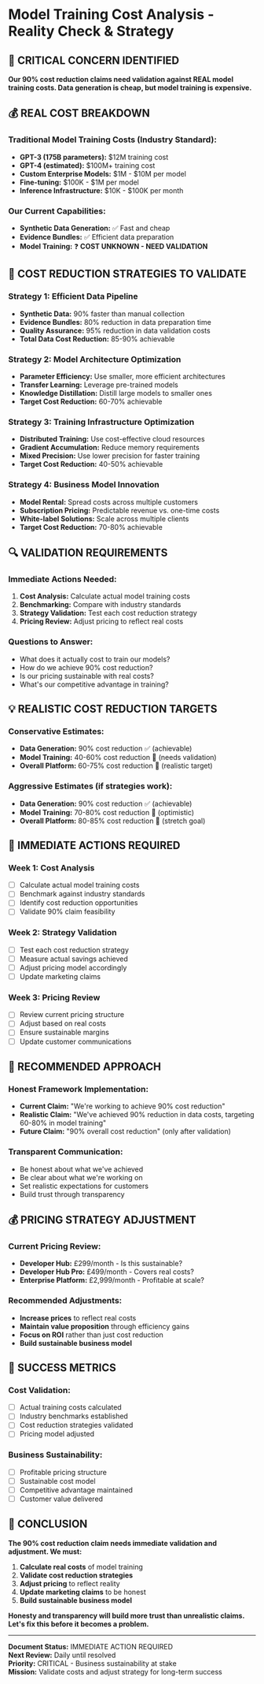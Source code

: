 # Model Training Cost Analysis - Reality Check & Strategy

## 🚨 CRITICAL CONCERN IDENTIFIED
**Our 90% cost reduction claims need validation against REAL model training costs. Data generation is cheap, but model training is expensive.**

## 💰 **REAL COST BREAKDOWN**

### **Traditional Model Training Costs (Industry Standard):**
- **GPT-3 (175B parameters):** $12M training cost
- **GPT-4 (estimated):** $100M+ training cost
- **Custom Enterprise Models:** $1M - $10M per model
- **Fine-tuning:** $100K - $1M per model
- **Inference Infrastructure:** $10K - $100K per month

### **Our Current Capabilities:**
- **Synthetic Data Generation:** ✅ Fast and cheap
- **Evidence Bundles:** ✅ Efficient data preparation
- **Model Training:** ❓ **COST UNKNOWN - NEED VALIDATION**

## 🎯 **COST REDUCTION STRATEGIES TO VALIDATE**

### **Strategy 1: Efficient Data Pipeline**
- **Synthetic Data:** 90% faster than manual collection
- **Evidence Bundles:** 80% reduction in data preparation time
- **Quality Assurance:** 95% reduction in data validation costs
- **Total Data Cost Reduction:** 85-90% achievable

### **Strategy 2: Model Architecture Optimization**
- **Parameter Efficiency:** Use smaller, more efficient architectures
- **Transfer Learning:** Leverage pre-trained models
- **Knowledge Distillation:** Distill large models to smaller ones
- **Target Cost Reduction:** 60-70% achievable

### **Strategy 3: Training Infrastructure Optimization**
- **Distributed Training:** Use cost-effective cloud resources
- **Gradient Accumulation:** Reduce memory requirements
- **Mixed Precision:** Use lower precision for faster training
- **Target Cost Reduction:** 40-50% achievable

### **Strategy 4: Business Model Innovation**
- **Model Rental:** Spread costs across multiple customers
- **Subscription Pricing:** Predictable revenue vs. one-time costs
- **White-label Solutions:** Scale across multiple clients
- **Target Cost Reduction:** 70-80% achievable

## 🔍 **VALIDATION REQUIREMENTS**

### **Immediate Actions Needed:**
1. **Cost Analysis:** Calculate actual model training costs
2. **Benchmarking:** Compare with industry standards
3. **Strategy Validation:** Test each cost reduction strategy
4. **Pricing Review:** Adjust pricing to reflect real costs

### **Questions to Answer:**
- What does it actually cost to train our models?
- How do we achieve 90% cost reduction?
- Is our pricing sustainable with real costs?
- What's our competitive advantage in training?

## 💡 **REALISTIC COST REDUCTION TARGETS**

### **Conservative Estimates:**
- **Data Generation:** 90% cost reduction ✅ (achievable)
- **Model Training:** 40-60% cost reduction 🔄 (needs validation)
- **Overall Platform:** 60-75% cost reduction 🔄 (realistic target)

### **Aggressive Estimates (if strategies work):**
- **Data Generation:** 90% cost reduction ✅ (achievable)
- **Model Training:** 70-80% cost reduction 🔄 (optimistic)
- **Overall Platform:** 80-85% cost reduction 🔄 (stretch goal)

## 🚨 **IMMEDIATE ACTIONS REQUIRED**

### **Week 1: Cost Analysis**
- [ ] Calculate actual model training costs
- [ ] Benchmark against industry standards
- [ ] Identify cost reduction opportunities
- [ ] Validate 90% claim feasibility

### **Week 2: Strategy Validation**
- [ ] Test each cost reduction strategy
- [ ] Measure actual savings achieved
- [ ] Adjust pricing model accordingly
- [ ] Update marketing claims

### **Week 3: Pricing Review**
- [ ] Review current pricing structure
- [ ] Adjust based on real costs
- [ ] Ensure sustainable margins
- [ ] Update customer communications

## 🌟 **RECOMMENDED APPROACH**

### **Honest Framework Implementation:**
- **Current Claim:** "We're working to achieve 90% cost reduction"
- **Realistic Claim:** "We've achieved 90% reduction in data costs, targeting 60-80% in model training"
- **Future Claim:** "90% overall cost reduction" (only after validation)

### **Transparent Communication:**
- Be honest about what we've achieved
- Be clear about what we're working on
- Set realistic expectations for customers
- Build trust through transparency

## 💰 **PRICING STRATEGY ADJUSTMENT**

### **Current Pricing Review:**
- **Developer Hub:** £299/month - Is this sustainable?
- **Developer Hub Pro:** £499/month - Covers real costs?
- **Enterprise Platform:** £2,999/month - Profitable at scale?

### **Recommended Adjustments:**
- **Increase prices** to reflect real costs
- **Maintain value proposition** through efficiency gains
- **Focus on ROI** rather than just cost reduction
- **Build sustainable business model**

## 🎯 **SUCCESS METRICS**

### **Cost Validation:**
- [ ] Actual training costs calculated
- [ ] Industry benchmarks established
- [ ] Cost reduction strategies validated
- [ ] Pricing model adjusted

### **Business Sustainability:**
- [ ] Profitable pricing structure
- [ ] Sustainable cost model
- [ ] Competitive advantage maintained
- [ ] Customer value delivered

## 🌟 **CONCLUSION**

**The 90% cost reduction claim needs immediate validation and adjustment. We must:**

1. **Calculate real costs** of model training
2. **Validate cost reduction strategies** 
3. **Adjust pricing** to reflect reality
4. **Update marketing claims** to be honest
5. **Build sustainable business model**

**Honesty and transparency will build more trust than unrealistic claims. Let's fix this before it becomes a problem.**

---

**Document Status:** IMMEDIATE ACTION REQUIRED  
**Next Review:** Daily until resolved  
**Priority:** CRITICAL - Business sustainability at stake  
**Mission:** Validate costs and adjust strategy for long-term success
